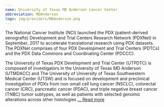 ```yaml
---
name: University of Texas MD Anderson Cancer Center
abbreviation: MDAnderson
logo: img/providers/MDAnderson.png
---
```


The National Cancer Institute (NCI) launched the PDX (patient-derived xenografts) Development and Trial Centers Research Network (PDXNet) in September, 2017 to accelerate translational research using PDX datasets. The PDXNet comprises of four PDX Development and Trial Centers (PDTCs) and the PDX Data Commons and Coordinating Center (PDCCC).

The University of Texas PDX Development and Trial Center (UTPDTC) is composed of investigators in the University of Texas MD Anderson (UTMDACC) and The University of University of Texas Southwestern Medical Center (UTSW) and is focused on development and preclinical investigation of PDXs from non-small cell lung cancer (NSCLC), colorectal cancer (CRC), pancreatic cancer (PDAC), and triple negative breast cancer (TNBC) tumor subtypes, as well as patients with selected genomic alterations across other histologies [... Read more](https://www.pdxnetwork.org/md-anderson)

